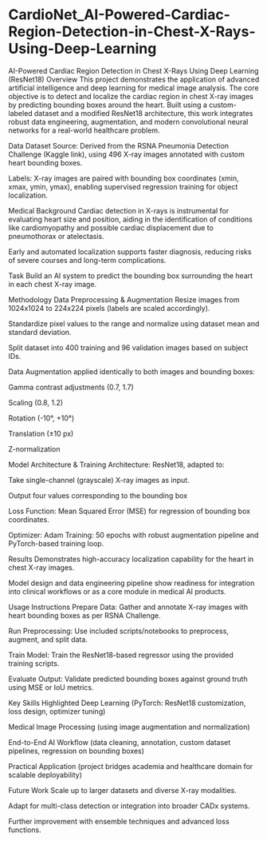 # CardioNet_AI-Powered-Cardiac-Region-Detection-in-Chest-X-Rays-Using-Deep-Learning

AI-Powered Cardiac Region Detection in Chest X-Rays Using Deep Learning (ResNet18)
Overview
This project demonstrates the application of advanced artificial intelligence and deep learning for medical image analysis. The core objective is to detect and localize the cardiac region in chest X-ray images by predicting bounding boxes around the heart. Built using a custom-labeled dataset and a modified ResNet18 architecture, this work integrates robust data engineering, augmentation, and modern convolutional neural networks for a real-world healthcare problem.

Data
Dataset Source: Derived from the RSNA Pneumonia Detection Challenge (Kaggle link), using 496 X-ray images annotated with custom heart bounding boxes.

Labels: X-ray images are paired with bounding box coordinates (xmin, xmax, ymin, ymax), enabling supervised regression training for object localization.

Medical Background
Cardiac detection in X-rays is instrumental for evaluating heart size and position, aiding in the identification of conditions like cardiomyopathy and possible cardiac displacement due to pneumothorax or atelectasis.

Early and automated localization supports faster diagnosis, reducing risks of severe courses and long-term complications.

Task
Build an AI system to predict the bounding box surrounding the heart in each chest X-ray image.

Methodology
Data Preprocessing & Augmentation
Resize images from 1024x1024 to 224x224 pixels (labels are scaled accordingly).

Standardize pixel values to the range and normalize using dataset mean and standard deviation.

Split dataset into 400 training and 96 validation images based on subject IDs.

Data Augmentation applied identically to both images and bounding boxes:

Gamma contrast adjustments (0.7, 1.7)

Scaling (0.8, 1.2)

Rotation (-10°, +10°)

Translation (±10 px)

Z-normalization

 
Model Architecture & Training
Architecture: ResNet18, adapted to:

Take single-channel (grayscale) X-ray images as input.

Output four values corresponding to the bounding box 


Loss Function: Mean Squared Error (MSE) for regression of bounding box coordinates.

Optimizer: Adam 
Training: 50 epochs with robust augmentation pipeline and PyTorch-based training loop.

Results
Demonstrates high-accuracy localization capability for the heart in chest X-ray images.

Model design and data engineering pipeline show readiness for integration into clinical workflows or as a core module in medical AI products.

Usage Instructions
Prepare Data: Gather and annotate X-ray images with heart bounding boxes as per RSNA Challenge.

Run Preprocessing: Use included scripts/notebooks to preprocess, augment, and split data.

Train Model: Train the ResNet18-based regressor using the provided training scripts.

Evaluate Output: Validate predicted bounding boxes against ground truth using MSE or IoU metrics.

Key Skills Highlighted
Deep Learning (PyTorch: ResNet18 customization, loss design, optimizer tuning)

Medical Image Processing (using image augmentation and normalization)

End-to-End AI Workflow (data cleaning, annotation, custom dataset pipelines, regression on bounding boxes)

Practical Application (project bridges academia and healthcare domain for scalable deployability)

Future Work
Scale up to larger datasets and diverse X-ray modalities.

Adapt for multi-class detection or integration into broader CADx systems.

Further improvement with ensemble techniques and advanced loss functions.

